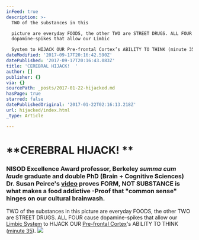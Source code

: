 ```yaml
---
inFeed: true
description: >-
  TWO of the substances in this

  picture are everyday FOODS, the other TWO are STREET DRUGS. ALL FOUR cause
  dopamine-spikes that allow our Limbic

  System to HIJACK OUR Pre-frontal Cortex’s ABILITY TO THINK (minute 35).
dateModified: '2017-09-17T20:16:42.590Z'
datePublished: '2017-09-17T20:16:43.083Z'
title: 'CEREBRAL HIJACK!  '
author: []
publisher: {}
via: {}
sourcePath: _posts/2017-01-22-hijacked.md
hasPage: true
starred: false
datePublishedOriginal: '2017-01-22T02:16:13.218Z'
url: hijacked/index.html
_type: Article

---
```

# **CEREBRAL HIJACK! **

### NISOD Excellence Award professor, Berkeley _summa cum laude_ graduate and double PhD (Brain + Cognitive Sciences) Dr. Susan Peirce's **[video][0]** proves FORM, NOT SUBSTANCE is what makes a food addictive -Proof that "common sense" hinges on our cultural brainwash.

TWO of the substances in this
picture are everyday FOODS, the other TWO are STREET DRUGS. ALL FOUR cause dopamine-spikes that allow our [Limbic
System][1] to HIJACK OUR [Pre-frontal Cortex][2]'s ABILITY TO THINK ([minute 35][0]).
![](https://s3-us-west-2.amazonaws.com/the-grid-img/p/1832a27444f6cf2b56ca82ee31253801289c3b32.png)

[0]: https://www.youtube.com/watch?v=J5YvefCIqHk
[1]: https://www.reference.com/science/limbic-system-39014f3c7323b28c?qo=cdpArticles
[2]: https://www.reference.com/science/prefrontal-cortex-3a271896b743339b